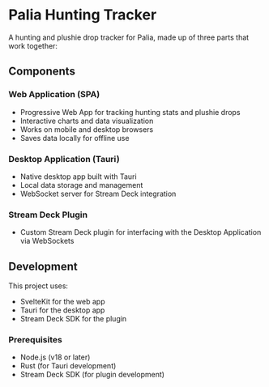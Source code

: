 # Palia Hunting Tracker

A hunting and plushie drop tracker for Palia, made up of three parts that work together:

## Components

### Web Application (SPA)
- Progressive Web App for tracking hunting stats and plushie drops
- Interactive charts and data visualization
- Works on mobile and desktop browsers
- Saves data locally for offline use

### Desktop Application (Tauri)
- Native desktop app built with Tauri
- Local data storage and management
- WebSocket server for Stream Deck integration

### Stream Deck Plugin
- Custom Stream Deck plugin for interfacing with the Desktop Application via WebSockets

## Development

This project uses:
- SvelteKit for the web app
- Tauri for the desktop app
- Stream Deck SDK for the plugin

### Prerequisites

- Node.js (v18 or later)
- Rust (for Tauri development)
- Stream Deck SDK (for plugin development)
